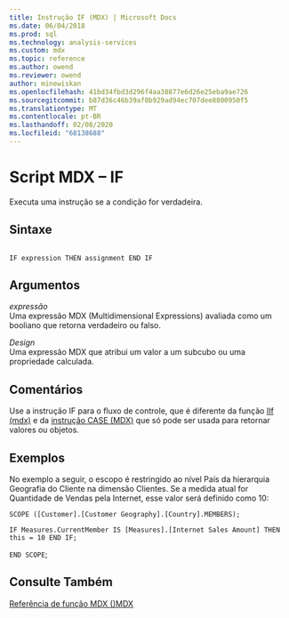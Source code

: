 ```yaml
---
title: Instrução IF (MDX) | Microsoft Docs
ms.date: 06/04/2018
ms.prod: sql
ms.technology: analysis-services
ms.custom: mdx
ms.topic: reference
ms.author: owend
ms.reviewer: owend
author: minewiskan
ms.openlocfilehash: 41bd34fbd3d296f4aa38877e6d26e25eba9ae726
ms.sourcegitcommit: b87d36c46b39af8b929ad94ec707dee8800950f5
ms.translationtype: MT
ms.contentlocale: pt-BR
ms.lasthandoff: 02/08/2020
ms.locfileid: "68138688"
---
```

# <a name="mdx-scripting---if"></a>Script MDX – IF


  Executa uma instrução se a condição for verdadeira.  
  
## <a name="syntax"></a>Sintaxe  
  
```  
  
IF expression THEN assignment END IF  
```  
  
## <a name="arguments"></a>Argumentos  
 *expressão*  
 Uma expressão MDX (Multidimensional Expressions) avaliada como um booliano que retorna verdadeiro ou falso.  
  
 *Design*  
 Uma expressão MDX que atribui um valor a um subcubo ou uma propriedade calculada.  
  
## <a name="remarks"></a>Comentários  
 Use a instrução IF para o fluxo de controle, que é diferente da função [IIf &#40;mdx&#41;](../mdx/iif-mdx.md) e da [instrução CASE &#40;MDX&#41;](../mdx/case-statement-mdx.md) que só pode ser usada para retornar valores ou objetos.  
  
## <a name="examples"></a>Exemplos  
 No exemplo a seguir, o escopo é restringido ao nível País da hierarquia Geografia do Cliente na dimensão Clientes. Se a medida atual for Quantidade de Vendas pela Internet, esse valor será definido como 10:  
  
 `SCOPE ([Customer].[Customer Geography].[Country].MEMBERS);`  
  
 `IF Measures.CurrentMember IS [Measures].[Internet Sales Amount] THEN this = 10 END IF;`  
  
 `END SCOPE`;  
  
## <a name="see-also"></a>Consulte Também  
 [Referência de função MDX &#40;&#41;MDX](../mdx/mdx-function-reference-mdx.md)  
  
  

